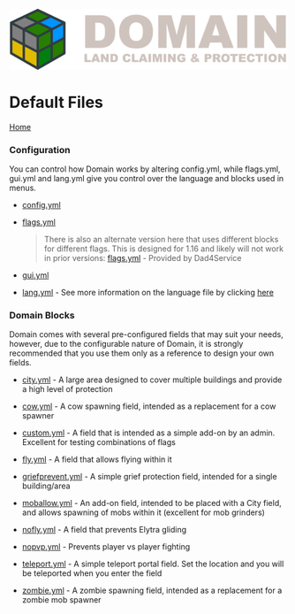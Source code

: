 ![Domain](/images/domain_alt_small.png)

# Default Files

[Home](https://torpkev.github.io/domain_docs)

### Configuration

You can control how Domain works by altering config.yml, while flags.yml, gui.yml and lang.yml give you control over the language and blocks used in menus.

- [config.yml](https://torpkev.github.io/domain_docs/resources/config.yml)

- [flags.yml](https://torpkev.github.io/domain_docs/resources/flags.yml)
  > There is also an alternate version here that uses different blocks for different flags.  This is designed for 1.16 and likely will not work in prior versions:
  > [flags.yml](https://torpkev.github.io/domain_docs/resources/user/dad4service/flags.yml) - Provided by Dad4Service

- [gui.yml](https://torpkev.github.io/domain_docs/resources/gui.yml)

- [lang.yml](https://torpkev.github.io/domain_docs/resources/lang.yml) - See more information on the language file by clicking [here](https://torpkev.github.io/domain_docs/language)

### Domain Blocks

Domain comes with several pre-configured fields that may suit your needs, however, due to the configurable nature of Domain, it is strongly recommended that you use them only as a reference to design your own fields.

- [city.yml](https://torpkev.github.io/domain_docs/resources/blocks/city.yml) - A large area designed to cover multiple buildings and provide a high level of protection

- [cow.yml](https://torpkev.github.io/domain_docs/resources/blocks/cow.yml) - A cow spawning field, intended as a replacement for a cow spawner

- [custom.yml](https://torpkev.github.io/domain_docs/resources/blocks/custom.yml) - A field that is intended as a simple add-on by an admin.  Excellent for testing combinations of flags

- [fly.yml](https://torpkev.github.io/domain_docs/resources/blocks/fly.yml) - A field that allows flying within it

- [griefprevent.yml](https://torpkev.github.io/domain_docs/resources/blocks/griefprevent.yml) - A simple grief protection field, intended for a single building/area

- [moballow.yml](https://torpkev.github.io/domain_docs/resources/blocks/moballow.yml) - An add-on field, intended to be placed with a City field, and allows spawning of mobs within it (excellent for mob grinders)

- [nofly.yml](https://torpkev.github.io/domain_docs/resources/blocks/nofly.yml) - A field that prevents Elytra gliding

- [nopvp.yml](https://torpkev.github.io/domain_docs/resources/blocks/nopvp.yml) - Prevents player vs player fighting

- [teleport.yml](https://torpkev.github.io/domain_docs/resources/blocks/teleport.yml) - A simple teleport portal field.  Set the location and you will be teleported when you enter the field

- [zombie.yml](https://torpkev.github.io/domain_docs/resources/blocks/zombie.yml) - A zombie spawning field, intended as a replacement for a zombie mob spawner
